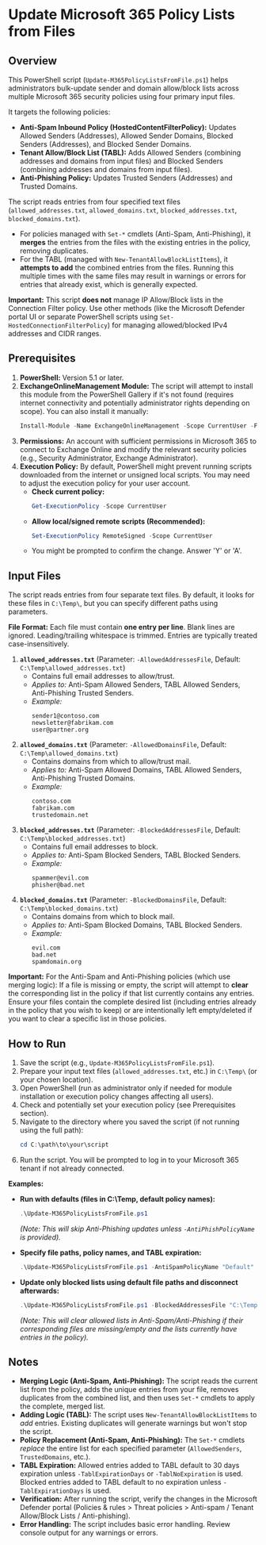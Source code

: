 # Update Microsoft 365 Policy Lists from Files
## Overview

This PowerShell script (`Update-M365PolicyListsFromFile.ps1`) helps administrators bulk-update sender and domain allow/block lists across multiple Microsoft 365 security policies using four primary input files.

It targets the following policies:
* **Anti-Spam Inbound Policy (HostedContentFilterPolicy):** Updates Allowed Senders (Addresses), Allowed Sender Domains, Blocked Senders (Addresses), and Blocked Sender Domains.
* **Tenant Allow/Block List (TABL):** Adds Allowed Senders (combining addresses and domains from input files) and Blocked Senders (combining addresses and domains from input files).
* **Anti-Phishing Policy:** Updates Trusted Senders (Addresses) and Trusted Domains.

The script reads entries from four specified text files (`allowed_addresses.txt`, `allowed_domains.txt`, `blocked_addresses.txt`, `blocked_domains.txt`).

* For policies managed with `Set-*` cmdlets (Anti-Spam, Anti-Phishing), it **merges** the entries from the files with the existing entries in the policy, removing duplicates.
* For the TABL (managed with `New-TenantAllowBlockListItems`), it **attempts to add** the combined entries from the files. Running this multiple times with the same files may result in warnings or errors for entries that already exist, which is generally expected.

**Important:** This script **does not** manage IP Allow/Block lists in the Connection Filter policy. Use other methods (like the Microsoft Defender portal UI or separate PowerShell scripts using `Set-HostedConnectionFilterPolicy`) for managing allowed/blocked IPv4 addresses and CIDR ranges.

## Prerequisites

1.  **PowerShell:** Version 5.1 or later.
2.  **ExchangeOnlineManagement Module:** The script will attempt to install this module from the PowerShell Gallery if it's not found (requires internet connectivity and potentially administrator rights depending on scope). You can also install it manually:
    ```powershell
    Install-Module -Name ExchangeOnlineManagement -Scope CurrentUser -Force
    ```
3.  **Permissions:** An account with sufficient permissions in Microsoft 365 to connect to Exchange Online and modify the relevant security policies (e.g., Security Administrator, Exchange Administrator).
4.  **Execution Policy:** By default, PowerShell might prevent running scripts downloaded from the internet or unsigned local scripts. You may need to adjust the execution policy for your user account.
    * **Check current policy:**
        ```powershell
        Get-ExecutionPolicy -Scope CurrentUser
        ```
    * **Allow local/signed remote scripts (Recommended):**
        ```powershell
        Set-ExecutionPolicy RemoteSigned -Scope CurrentUser
        ```
    * You might be prompted to confirm the change. Answer 'Y' or 'A'.

## Input Files

The script reads entries from four separate text files. By default, it looks for these files in `C:\Temp\`, but you can specify different paths using parameters.

**File Format:** Each file must contain **one entry per line**. Blank lines are ignored. Leading/trailing whitespace is trimmed. Entries are typically treated case-insensitively.

1.  **`allowed_addresses.txt`** (Parameter: `-AllowedAddressesFile`, Default: `C:\Temp\allowed_addresses.txt`)
    * Contains full email addresses to allow/trust.
    * *Applies to:* Anti-Spam Allowed Senders, TABL Allowed Senders, Anti-Phishing Trusted Senders.
    * *Example:*
        ```
        sender1@contoso.com
        newsletter@fabrikam.com
        user@partner.org
        ```
2.  **`allowed_domains.txt`** (Parameter: `-AllowedDomainsFile`, Default: `C:\Temp\allowed_domains.txt`)
    * Contains domains from which to allow/trust mail.
    * *Applies to:* Anti-Spam Allowed Domains, TABL Allowed Senders, Anti-Phishing Trusted Domains.
    * *Example:*
        ```
        contoso.com
        fabrikam.com
        trustedomain.net
        ```
3.  **`blocked_addresses.txt`** (Parameter: `-BlockedAddressesFile`, Default: `C:\Temp\blocked_addresses.txt`)
    * Contains full email addresses to block.
    * *Applies to:* Anti-Spam Blocked Senders, TABL Blocked Senders.
    * *Example:*
        ```
        spammer@evil.com
        phisher@bad.net
        ```
4.  **`blocked_domains.txt`** (Parameter: `-BlockedDomainsFile`, Default: `C:\Temp\blocked_domains.txt`)
    * Contains domains from which to block mail.
    * *Applies to:* Anti-Spam Blocked Domains, TABL Blocked Senders.
    * *Example:*
        ```
        evil.com
        bad.net
        spamdomain.org
        ```

**Important:** For the Anti-Spam and Anti-Phishing policies (which use merging logic): If a file is missing or empty, the script will attempt to **clear** the corresponding list in the policy if that list currently contains any entries. Ensure your files contain the complete desired list (including entries already in the policy that you wish to keep) or are intentionally left empty/deleted if you want to clear a specific list in those policies.

## How to Run

1.  Save the script (e.g., `Update-M365PolicyListsFromFile.ps1`).
2.  Prepare your input text files (`allowed_addresses.txt`, etc.) in `C:\Temp\` (or your chosen location).
3.  Open PowerShell (run as administrator only if needed for module installation or execution policy changes affecting all users).
4.  Check and potentially set your execution policy (see Prerequisites section).
5.  Navigate to the directory where you saved the script (if not running using the full path):
    ```powershell
    cd C:\path\to\your\script
    ```
6.  Run the script. You will be prompted to log in to your Microsoft 365 tenant if not already connected.

**Examples:**

* **Run with defaults (files in C:\Temp, default policy names):**
    ```powershell
    .\Update-M365PolicyListsFromFile.ps1
    ```
    *(Note: This will skip Anti-Phishing updates unless `-AntiPhishPolicyName` is provided).*

* **Specify file paths, policy names, and TABL expiration:**
    ```powershell
    .\Update-M365PolicyListsFromFile.ps1 -AntiSpamPolicyName "Default" -AntiPhishPolicyName "Office 365 AntiPhish Default" -AllowedAddressesFile "C:\Data\AllowEmails.txt" -AllowedDomainsFile "C:\Data\AllowDomains.txt" -BlockedAddressesFile "C:\Data\BlockEmails.txt" -BlockedDomainsFile "C:\Data\BlockDomains.txt" -TablNoExpiration
    ```

* **Update only blocked lists using default file paths and disconnect afterwards:**
    ```powershell
    .\Update-M365PolicyListsFromFile.ps1 -BlockedAddressesFile "C:\Temp\blocked_addresses.txt" -BlockedDomainsFile "C:\Temp\blocked_domains.txt" -DisconnectWhenDone
    ```
    *(Note: This will clear allowed lists in Anti-Spam/Anti-Phishing if their corresponding files are missing/empty and the lists currently have entries in the policy).*

## Notes

* **Merging Logic (Anti-Spam, Anti-Phishing):** The script reads the current list from the policy, adds the unique entries from your file, removes duplicates from the combined list, and then uses `Set-*` cmdlets to apply the complete, merged list.
* **Adding Logic (TABL):** The script uses `New-TenantAllowBlockListItems` to *add* entries. Existing duplicates will generate warnings but won't stop the script.
* **Policy Replacement (Anti-Spam, Anti-Phishing):** The `Set-*` cmdlets *replace* the entire list for each specified parameter (`AllowedSenders`, `TrustedDomains`, etc.).
* **TABL Expiration:** Allowed entries added to TABL default to 30 days expiration unless `-TablExpirationDays` or `-TablNoExpiration` is used. Blocked entries added to TABL default to no expiration unless `-TablExpirationDays` is used.
* **Verification:** After running the script, verify the changes in the Microsoft Defender portal (Policies & rules > Threat policies > Anti-spam / Tenant Allow/Block Lists / Anti-phishing).
* **Error Handling:** The script includes basic error handling. Review console output for any warnings or errors.
